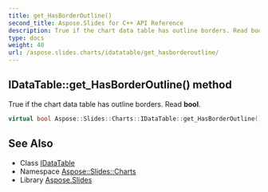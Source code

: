 ```yaml
---
title: get_HasBorderOutline()
second_title: Aspose.Slides for C++ API Reference
description: True if the chart data table has outline borders. Read bool.
type: docs
weight: 40
url: /aspose.slides.charts/idatatable/get_hasborderoutline/
---
```

## IDataTable::get_HasBorderOutline() method


True if the chart data table has outline borders. Read **bool**.

```cpp
virtual bool Aspose::Slides::Charts::IDataTable::get_HasBorderOutline()=0
```

## See Also

* Class [IDataTable](../)
* Namespace [Aspose::Slides::Charts](../../)
* Library [Aspose.Slides](../../../)
